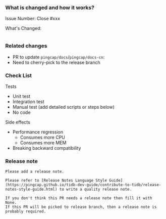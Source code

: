 <!--
Thank you for contributing to TiKV!

If you haven't already, please read TiKV's [CONTRIBUTING](https://github.com/tikv/tikv/blob/master/CONTRIBUTING.md) document.

If you're unsure about anything, just ask; somebody should be along to answer within a day or two.

PR Title Format:
1. module [, module2, module3]: what's changed
2. *: what's changed
-->

### What is changed and how it works?
<!--

Please create an issue first to describe the problem.

There MUST be one line starting with "Issue Number:  " and 
linking the relevant issues via the "close" or "ref".

For more info, check https://github.com/tikv/tikv/blob/master/CONTRIBUTING.md#linking-issues.

-->
Issue Number: Close #xxx

What's Changed:

<!--

You could use "commit message" code block to add more description to the final commit message.
For more info, check https://github.com/tikv/tikv/blob/master/CONTRIBUTING.md#format-of-the-commit-message.

-->
```commit-message
```

### Related changes

- PR to update `pingcap/docs`/`pingcap/docs-cn`:
- Need to cherry-pick to the release branch

### Check List <!--REMOVE the items that are not applicable-->

Tests <!-- At least one of them must be included. -->

- Unit test
- Integration test
- Manual test (add detailed scripts or steps below)
- No code

Side effects

- Performance regression
    - Consumes more CPU
    - Consumes more MEM
- Breaking backward compatibility

### Release note <!-- bugfixes or new feature need a release note -->

```release-note
Please add a release note.

Please refer to [Release Notes Language Style Guide](https://pingcap.github.io/tidb-dev-guide/contribute-to-tidb/release-notes-style-guide.html) to write a quality release note.

If you don't think this PR needs a release note then fill it with None.
If this PR will be picked to release branch, then a release note is probably required.
```
